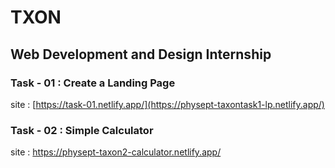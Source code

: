 # TXON
## Web Development and Design Internship
### Task - 01 : Create a Landing Page
site : [https://task-01.netlify.app/](https://physept-taxontask1-lp.netlify.app/)
### Task - 02 : Simple Calculator 
site : https://physept-taxon2-calculator.netlify.app/
